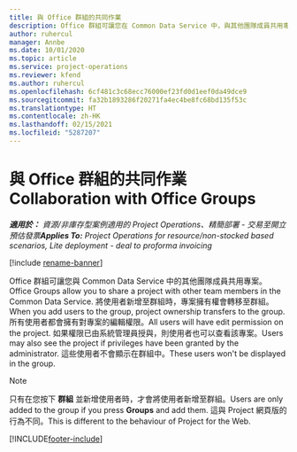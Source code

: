 ```yaml
---
title: 與 Office 群組的共同作業
description: Office 群組可讓您在 Common Data Service 中，與其他團隊成員共用專案。
author: ruhercul
manager: Annbe
ms.date: 10/01/2020
ms.topic: article
ms.service: project-operations
ms.reviewer: kfend
ms.author: ruhercul
ms.openlocfilehash: 6cf481c3c68ecc76000ef23fd0d1eef0da49dce9
ms.sourcegitcommit: fa32b1893286f20271fa4ec4be8fc68bd135f53c
ms.translationtype: HT
ms.contentlocale: zh-HK
ms.lasthandoff: 02/15/2021
ms.locfileid: "5287207"
---
```

# <a name="collaboration-with-office-groups"></a><span data-ttu-id="c1378-103">與 Office 群組的共同作業</span><span class="sxs-lookup"><span data-stu-id="c1378-103">Collaboration with Office Groups</span></span>

<span data-ttu-id="c1378-104">_**適用於：** 資源/非庫存型案例適用的 Project Operations、精簡部署 - 交易至開立預估發票_</span><span class="sxs-lookup"><span data-stu-id="c1378-104">_**Applies To:** Project Operations for resource/non-stocked based scenarios, Lite deployment - deal to proforma invoicing_</span></span>

[!include [rename-banner](~/includes/cc-data-platform-banner.md)]

<span data-ttu-id="c1378-105">Office 群組可讓您與 Common Data Service 中的其他團隊成員共用專案。</span><span class="sxs-lookup"><span data-stu-id="c1378-105">Office Groups allow you to share a project with other team members in the Common Data Service.</span></span> <span data-ttu-id="c1378-106">將使用者新增至群組時，專案擁有權會轉移至群組。</span><span class="sxs-lookup"><span data-stu-id="c1378-106">When you add users to the group, project ownership transfers to the group.</span></span> <span data-ttu-id="c1378-107">所有使用者都會擁有對專案的編輯權限。</span><span class="sxs-lookup"><span data-stu-id="c1378-107">All users will have edit permission on the project.</span></span> <span data-ttu-id="c1378-108">如果權限已由系統管理員授與，則使用者也可以查看該專案。</span><span class="sxs-lookup"><span data-stu-id="c1378-108">Users may also see the project if privileges have been granted by the administrator.</span></span> <span data-ttu-id="c1378-109">這些使用者不會顯示在群組中。</span><span class="sxs-lookup"><span data-stu-id="c1378-109">These users won't be displayed in the group.</span></span>

> [!NOTE] 
> <span data-ttu-id="c1378-110">只有在您按下 **群組** 並新增使用者時，才會將使用者新增至群組。</span><span class="sxs-lookup"><span data-stu-id="c1378-110">Users are only added to the group if you press **Groups** and add them.</span></span> <span data-ttu-id="c1378-111">這與 Project 網頁版的行為不同。</span><span class="sxs-lookup"><span data-stu-id="c1378-111">This is different to the behaviour of Project for the Web.</span></span> 



[!INCLUDE[footer-include](../includes/footer-banner.md)]